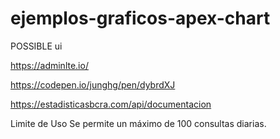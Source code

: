 # ejemplos-graficos-apex-chart


POSSIBLE ui


https://adminlte.io/

https://codepen.io/junghg/pen/dybrdXJ


https://estadisticasbcra.com/api/documentacion

Limite de Uso
Se permite un máximo de 100 consultas diarias.
